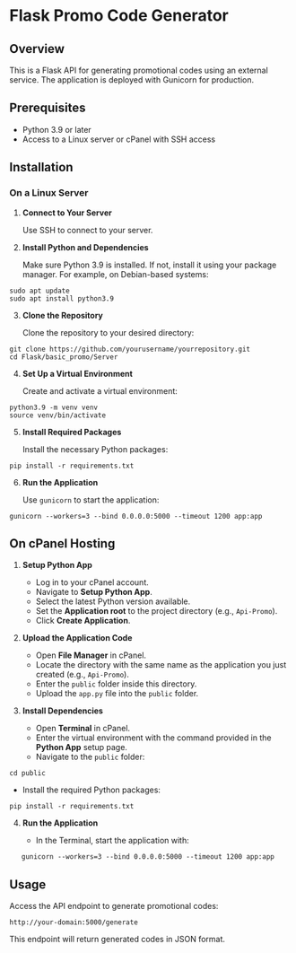 # Flask Promo Code Generator

## Overview

This is a Flask API for generating promotional codes using an external service. The application is deployed with Gunicorn for production.

## Prerequisites

- Python 3.9 or later
- Access to a Linux server or cPanel with SSH access

## Installation

### On a Linux Server

1. **Connect to Your Server**

   Use SSH to connect to your server.

2. **Install Python and Dependencies**

   Make sure Python 3.9 is installed. If not, install it using your package manager. For example, on Debian-based systems:
```   
sudo apt update   
sudo apt install python3.9
```
3. **Clone the Repository**

   Clone the repository to your desired directory:
```
git clone https://github.com/yourusername/yourrepository.git  
cd Flask/basic_promo/Server
```
4. **Set Up a Virtual Environment**

   Create and activate a virtual environment:
```
python3.9 -m venv venv
source venv/bin/activate
```
5. **Install Required Packages**

   Install the necessary Python packages:
```
pip install -r requirements.txt
```
6. **Run the Application**

   Use `gunicorn` to start the application:
```
gunicorn --workers=3 --bind 0.0.0.0:5000 --timeout 1200 app:app
```
## On cPanel Hosting

1. **Setup Python App**

   - Log in to your cPanel account.
   - Navigate to **Setup Python App**.
   - Select the latest Python version available.
   - Set the **Application root** to the project directory (e.g., `Api-Promo`).
   - Click **Create Application**.

2. **Upload the Application Code**

   - Open **File Manager** in cPanel.
   - Locate the directory with the same name as the application you just created (e.g., `Api-Promo`).
   - Enter the `public` folder inside this directory.
   - Upload the `app.py` file into the `public` folder.

3. **Install Dependencies**

   - Open **Terminal** in cPanel.
   - Enter the virtual environment with the command provided in the **Python App** setup page.
   - Navigate to the `public` folder:
```
cd public
```
   - Install the required Python packages:
```
pip install -r requirements.txt
```
4. **Run the Application**

   - In the Terminal, start the application with:
```
   gunicorn --workers=3 --bind 0.0.0.0:5000 --timeout 1200 app:app
```
## Usage

Access the API endpoint to generate promotional codes:
```
http://your-domain:5000/generate
```
This endpoint will return generated codes in JSON format.

